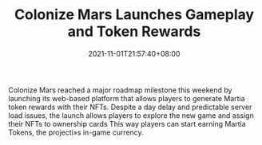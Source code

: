 ﻿---
title: "Colonize Mars Launches Gameplay and Token Rewards"
date: 2021-11-01T21:57:40+08:00
lastmod: 2021-11-01T16:45:40+08:00
draft: false
authors: ["Flourishing"]
description: "Colonize Mars reached a major roadmap milestone this weekend by launching its web-based platform that allows players to generate Martia token rewards with their NFTs. Despite a day delay and predictable server load issues, the launch allows players to explore the new game and assign their NFTs to ownership cards This way players can start earning Martia Tokens, the projectí»s in-game currency."
featuredImage: "colonize-mars-launches-first-look-at-gameplay-and-token-rewards.png"
tags: ["Strategy Games","Play to Earn"]
categories: ["news"]
news: ["Strategy Games"]
weight: 
lightgallery: true
pinned: false
recommend: false
recommend1: false
---

Colonize Mars reached a major roadmap milestone this weekend by launching its web-based platform that allows players to generate Martia token rewards with their NFTs. Despite a day delay and predictable server load issues, the launch allows players to explore the new game and assign their NFTs to ownership cards This way players can start earning Martia Tokens, the projectí»s in-game currency.

<!--more-->

